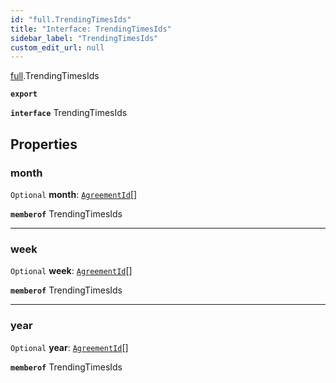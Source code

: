 ```yaml
---
id: "full.TrendingTimesIds"
title: "Interface: TrendingTimesIds"
sidebar_label: "TrendingTimesIds"
custom_edit_url: null
---
```


[full](../namespaces/full.md).TrendingTimesIds

**`export`**

**`interface`** TrendingTimesIds

## Properties

### month

 `Optional` **month**: [`AgreementId`](full.AgreementId.md)[]

**`memberof`** TrendingTimesIds

___

### week

 `Optional` **week**: [`AgreementId`](full.AgreementId.md)[]

**`memberof`** TrendingTimesIds

___

### year

 `Optional` **year**: [`AgreementId`](full.AgreementId.md)[]

**`memberof`** TrendingTimesIds
